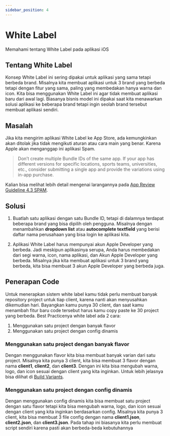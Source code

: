 ```yaml
---
sidebar_position: 4
---
```


# White Label

Memahami tentang White Label pada aplikasi iOS

## Tentang White Label

Konsep White Label ini sering dipakai untuk aplikasi yang sama tetapi berbeda brand. Misalnya kita membuat aplikasi untuk 3 brand yang berbeda tetapi dengan fitur yang sama, paling yang membedakan hanya warna dan icon. Kita bisa menggunakan White Label ini agar tidak membuat aplikasi baru dari awal lagi. Biasanya bisnis model ini dipakai saat kita menawarkan solusi aplikasi ke beberapa brand tetapi ingin seolah brand tersebut membuat aplikasi sendiri.

## Masalah

Jika kita mengirim aplikasi White Label ke App Store, ada kemungkinkan akan ditolak jika tidak mengikuti aturan atau cara main yang benar. Karena Apple akan menganggap ini aplikasi Spam. 

<blockquote>
Don’t create multiple Bundle IDs of the same app. If your app has different versions for specific locations, sports teams, universities, etc., consider submitting a single app and provide the variations using in-app purchase.
</blockquote>

Kalian bisa melihat lebih detail mengenai larangannya pada [App Review Guideline 4.3 SPAM](https://developer.apple.com/app-store/review/guidelines/#spam).

## Solusi

1. Buatlah satu aplikasi dengan satu Bundle ID, tetapi di dalamnya terdapat beberapa brand yang bisa dipilih oleh pengguna. Misalnya dengan menambahkan **dropdown list** atau **autocomplete textfield** yang berisi daftar nama perusahaan yang bisa login ke aplikasi kita.

2. Aplikasi White Label harus mempunyai akun Apple Developer yang berbeda. Jadi meskipun aplikasinya serupa, Anda harus membedakan dari segi warna, icon, nama aplikasi, dan Akun Apple Developer yang berbeda. Misalnya jika kita membuat aplikasi untuk 3 brand yang berbeda, kita bisa membuat 3 akun Apple Developer yang berbeda juga.

## Penerapan Code

Untuk menerapkan sistem white label kamu tidak perlu membuat banyak repository project untuk tiap client, karena nanti akan menyusahkan dikemudian hari. Bayangkan kamu punya 30 client, dan saat kamu menambah fitur baru code tersebut harus kamu copy paste ke 30 project yang berbeda. Best Practicenya white label ada 2 cara:
1. Menggunakan satu project dengan banyak flavor
2. Menggunakan satu project dengan config dinamis

### Menggunakan satu project dengan banyak flavor

Dengan menggunakan flavor kita bisa membuat banyak varian dari satu project. Misalnya kita punya 3 client, kita bisa membuat 3 flavor dengan nama **client1**, **client2**, dan **client3**. Dengan ini kita bisa mengubah warna, logo, dan icon sesuai dengan client yang kita inginkan. Untuk lebih jelasnya bisa dilihat di [Build Variants](https://developer.android.com/studio/build/build-variants).

### Menggunakan satu project dengan config dinamis

Dengan menggunakan config dinamis kita bisa membuat satu project dengan satu flavor tetapi kita bisa mengubah warna, logo, dan icon sesuai dengan client yang kita inginkan berdasarkan config. Misalnya kita punya 3 client, kita bisa membuat 3 file config dengan nama **client1.json**, **client2.json**, dan **client3.json**. Pada tahap ini biasanya kita perlu membuat script sendiri karena pasti akan berbeda-beda kebutuhannya